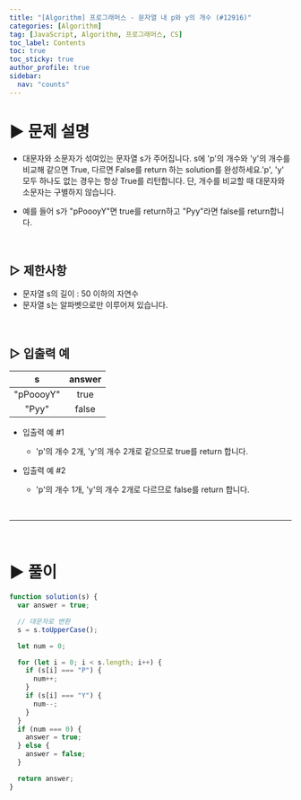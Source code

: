 ```yaml
---
title: "[Algorithm] 프로그래머스 - 문자열 내 p와 y의 개수 (#12916)"
categories: [Algorithm]
tag: [JavaScript, Algorithm, 프로그래머스, CS]
toc_label: Contents
toc: true
toc_sticky: true
author_profile: true
sidebar:
  nav: "counts"
---
```


# ▶ 문제 설명

- 대문자와 소문자가 섞여있는 문자열 s가 주어집니다. s에 'p'의 개수와 'y'의 개수를 비교해 같으면 True, 다르면 False를 return 하는 solution를 완성하세요.'p', 'y' 모두 하나도 없는 경우는 항상 True를 리턴합니다. 단, 개수를 비교할 때 대문자와 소문자는 구별하지 않습니다.

- 예를 들어 s가 "pPoooyY"면 true를 return하고 "Pyy"라면 false를 return합니다.

<br>

## ▷ 제한사항

- 문자열 s의 길이 : 50 이하의 자연수
- 문자열 s는 알파벳으로만 이루어져 있습니다.

<br>

## ▷ 입출력 예

|     s     | answer |
| :-------: | :----: |
| "pPoooyY" |  true  |
|   "Pyy"   | false  |

- 입출력 예 #1

  - 'p'의 개수 2개, 'y'의 개수 2개로 같으므로 true를 return 합니다.

- 입출력 예 #2
  - 'p'의 개수 1개, 'y'의 개수 2개로 다르므로 false를 return 합니다.

<br>

---

<br>

# ▶ 풀이

```jsx
function solution(s) {
  var answer = true;

  // 대문자로 변환
  s = s.toUpperCase();

  let num = 0;

  for (let i = 0; i < s.length; i++) {
    if (s[i] === "P") {
      num++;
    }
    if (s[i] === "Y") {
      num--;
    }
  }
  if (num === 0) {
    answer = true;
  } else {
    answer = false;
  }

  return answer;
}
```
